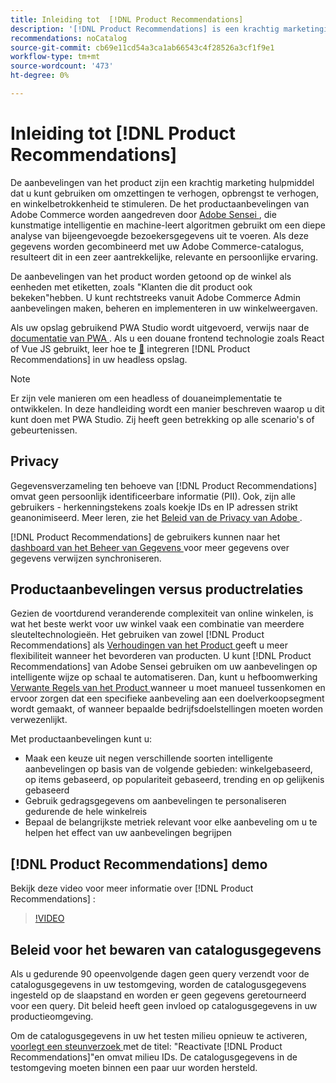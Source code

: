 ```yaml
---
title: Inleiding tot  [!DNL Product Recommendations]
description: '[!DNL Product Recommendations] is een krachtig marketinginstrument dat u kunt gebruiken om conversies te verhogen, de inkomsten te verhogen en de betrokkenheid van klanten te stimuleren.'
recommendations: noCatalog
source-git-commit: cb69e11cd54a3ca1ab66543c4f28526a3cf1f9e1
workflow-type: tm+mt
source-wordcount: '473'
ht-degree: 0%

---
```


# Inleiding tot [!DNL Product Recommendations]

De aanbevelingen van het product zijn een krachtig marketing hulpmiddel dat u kunt gebruiken om omzettingen te verhogen, opbrengst te verhogen, en winkelbetrokkenheid te stimuleren. De het productaanbevelingen van Adobe Commerce worden aangedreven door [ Adobe Sensei ](https://www.adobe.com/sensei.html), die kunstmatige intelligentie en machine-leert algoritmen gebruikt om een diepe analyse van bijeengevoegde bezoekersgegevens uit te voeren. Als deze gegevens worden gecombineerd met uw Adobe Commerce-catalogus, resulteert dit in een zeer aantrekkelijke, relevante en persoonlijke ervaring.

De aanbevelingen van het product worden getoond op de winkel als eenheden met etiketten, zoals &quot;Klanten die dit product ook bekeken&quot;hebben. U kunt rechtstreeks vanuit Adobe Commerce Admin aanbevelingen maken, beheren en implementeren in uw winkelweergaven.

Als uw opslag gebruikend PWA Studio wordt uitgevoerd, verwijs naar de [ documentatie van PWA ](https://developer.adobe.com/commerce/pwa-studio/integrations/product-recommendations/). Als u een douane frontend technologie zoals React of Vue JS gebruikt, leer hoe te [&#128279;](headless.md) integreren [!DNL Product Recommendations] in uw headless opslag.

>[!NOTE]
>
>Er zijn vele manieren om een headless of douaneimplementatie te ontwikkelen. In deze handleiding wordt een manier beschreven waarop u dit kunt doen met PWA Studio. Zij heeft geen betrekking op alle scenario&#39;s of gebeurtenissen.

## Privacy

Gegevensverzameling ten behoeve van [!DNL Product Recommendations] omvat geen persoonlijk identificeerbare informatie (PII). Ook, zijn alle gebruikers - herkenningstekens zoals koekje IDs en IP adressen strikt geanonimiseerd. Meer leren, zie het [ Beleid van de Privacy van Adobe ](https://www.adobe.com/privacy/policy.html).

[!DNL Product Recommendations] de gebruikers kunnen naar het [ dashboard van het Beheer van Gegevens ](https://experienceleague.adobe.com/docs/commerce-admin/systems/data-transfer/data-dashboard.html?lang=nl-NL) voor meer gegevens over gegevens verwijzen synchroniseren.

## Productaanbevelingen versus productrelaties

Gezien de voortdurend veranderende complexiteit van online winkelen, is wat het beste werkt voor uw winkel vaak een combinatie van meerdere sleuteltechnologieën. Het gebruiken van zowel [!DNL Product Recommendations] als [ Verhoudingen van het Product ](https://experienceleague.adobe.com/docs/commerce-admin/marketing/promotions/product-relationships/product-relationships.html?lang=nl-NL) geeft u meer flexibiliteit wanneer het bevorderen van producten. U kunt [!DNL Product Recommendations] van Adobe Sensei gebruiken om uw aanbevelingen op intelligente wijze op schaal te automatiseren. Dan, kunt u hefboomwerking [ Verwante Regels van het Product ](https://experienceleague.adobe.com/docs/commerce-admin/marketing/promotions/product-relationships/product-related-rules.html?lang=nl-NL) wanneer u moet manueel tussenkomen en ervoor zorgen dat een specifieke aanbeveling aan een doelverkoopsegment wordt gemaakt, of wanneer bepaalde bedrijfsdoelstellingen moeten worden verwezenlijkt.

Met productaanbevelingen kunt u:

- Maak een keuze uit negen verschillende soorten intelligente aanbevelingen op basis van de volgende gebieden: winkelgebaseerd, op items gebaseerd, op populariteit gebaseerd, trending en op gelijkenis gebaseerd
- Gebruik gedragsgegevens om aanbevelingen te personaliseren gedurende de hele winkelreis
- Bepaal de belangrijkste metriek relevant voor elke aanbeveling om u te helpen het effect van uw aanbevelingen begrijpen

## [!DNL Product Recommendations] demo

Bekijk deze video voor meer informatie over [!DNL Product Recommendations] :

>[!VIDEO](https://video.tv.adobe.com/v/343991?quality=12)

## Beleid voor het bewaren van catalogusgegevens

Als u gedurende 90 opeenvolgende dagen geen query verzendt voor de catalogusgegevens in uw testomgeving, worden de catalogusgegevens ingesteld op de slaapstand en worden er geen gegevens geretourneerd voor een query. Dit beleid heeft geen invloed op catalogusgegevens in uw productieomgeving.

Om de catalogusgegevens in uw het testen milieu opnieuw te activeren, [ voorlegt een steunverzoek ](https://experienceleague.adobe.com/nl/docs/commerce-knowledge-base/kb/help-center-guide/magento-help-center-user-guide#experience-league-start-page) met de titel: &quot;Reactivate [!DNL Product Recommendations]&quot;en omvat milieu IDs. De catalogusgegevens in de testomgeving moeten binnen een paar uur worden hersteld.
